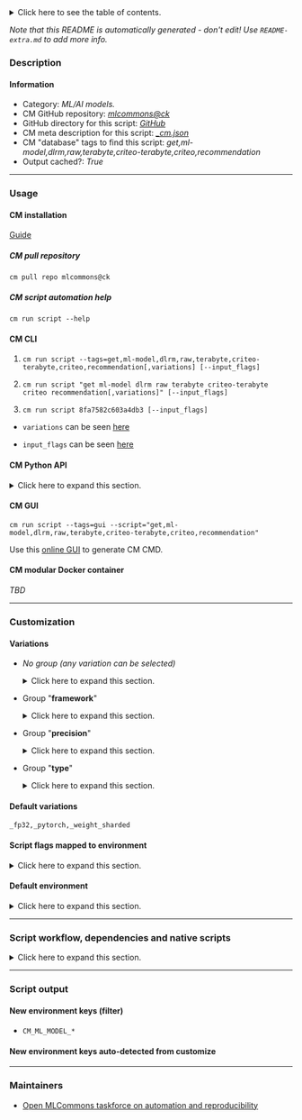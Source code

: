 <details>
<summary>Click here to see the table of contents.</summary>

* [Description](#description)
* [Information](#information)
* [Usage](#usage)
  * [ CM installation](#cm-installation)
  * [ CM script automation help](#cm-script-automation-help)
  * [ CM CLI](#cm-cli)
  * [ CM Python API](#cm-python-api)
  * [ CM GUI](#cm-gui)
  * [ CM modular Docker container](#cm-modular-docker-container)
* [Customization](#customization)
  * [ Variations](#variations)
  * [ Script flags mapped to environment](#script-flags-mapped-to-environment)
  * [ Default environment](#default-environment)
* [Script workflow, dependencies and native scripts](#script-workflow-dependencies-and-native-scripts)
* [Script output](#script-output)
* [New environment keys (filter)](#new-environment-keys-(filter))
* [New environment keys auto-detected from customize](#new-environment-keys-auto-detected-from-customize)
* [Maintainers](#maintainers)

</details>

*Note that this README is automatically generated - don't edit! Use `README-extra.md` to add more info.*

### Description

#### Information

* Category: *ML/AI models.*
* CM GitHub repository: *[mlcommons@ck](https://github.com/mlcommons/ck/tree/master/cm-mlops)*
* GitHub directory for this script: *[GitHub](https://github.com/mlcommons/ck/tree/master/cm-mlops/script/get-ml-model-dlrm-terabyte)*
* CM meta description for this script: *[_cm.json](_cm.json)*
* CM "database" tags to find this script: *get,ml-model,dlrm,raw,terabyte,criteo-terabyte,criteo,recommendation*
* Output cached?: *True*
___
### Usage

#### CM installation

[Guide](https://github.com/mlcommons/ck/blob/master/docs/installation.md)

##### CM pull repository

```cm pull repo mlcommons@ck```

##### CM script automation help

```cm run script --help```

#### CM CLI

1. `cm run script --tags=get,ml-model,dlrm,raw,terabyte,criteo-terabyte,criteo,recommendation[,variations] [--input_flags]`

2. `cm run script "get ml-model dlrm raw terabyte criteo-terabyte criteo recommendation[,variations]" [--input_flags]`

3. `cm run script 8fa7582c603a4db3 [--input_flags]`

* `variations` can be seen [here](#variations)

* `input_flags` can be seen [here](#script-flags-mapped-to-environment)

#### CM Python API

<details>
<summary>Click here to expand this section.</summary>

```python

import cmind

r = cmind.access({'action':'run'
                  'automation':'script',
                  'tags':'get,ml-model,dlrm,raw,terabyte,criteo-terabyte,criteo,recommendation'
                  'out':'con',
                  ...
                  (other input keys for this script)
                  ...
                 })

if r['return']>0:
    print (r['error'])

```

</details>


#### CM GUI

```cm run script --tags=gui --script="get,ml-model,dlrm,raw,terabyte,criteo-terabyte,criteo,recommendation"```

Use this [online GUI](https://cKnowledge.org/cm-gui/?tags=get,ml-model,dlrm,raw,terabyte,criteo-terabyte,criteo,recommendation) to generate CM CMD.

#### CM modular Docker container

*TBD*

___
### Customization


#### Variations

  * *No group (any variation can be selected)*
    <details>
    <summary>Click here to expand this section.</summary>

    * `_debug`
      - Environment variables:
        - *CM_ML_MODEL_DEBUG*: `yes`
      - Workflow:
    * `_onnx,fp32`
      - Environment variables:
        - *CM_ML_MODEL_ACCURACY*: `0.8025`
        - *CM_PACKAGE_URL*: `https://dlrm.s3-us-west-1.amazonaws.com/models/tb00_40M.onnx.tar`
        - *CM_UNTAR*: `yes`
        - *CM_ML_MODEL_FILE*: `tb00_40M.onnx`
        - *CM_ML_MODEL_DLRM_MAX_INDEX_RANGE*: `40000000`
      - Workflow:
    * `_onnx,fp32,debug`
      - Environment variables:
        - *CM_ML_MODEL_ACCURACY*: `0.8107`
        - *CM_PACKAGE_URL*: `https://dlrm.s3-us-west-1.amazonaws.com/models/tb0875_10M.onnx.tar`
        - *CM_ML_MODEL_DLRM_MAX_INDEX_RANGE*: `10000000`
        - *CM_UNTAR*: `yes`
        - *CM_ML_MODEL_FILE*: `tb0875_10M.onnx`
      - Workflow:
    * `_pytorch,fp32`
      - Environment variables:
        - *CM_ML_MODEL_ACCURACY*: `0.8025`
        - *CM_PACKAGE_URL*: `https://dlrm.s3-us-west-1.amazonaws.com/models/tb00_40M.pt`
        - *CM_ML_MODEL_DLRM_MAX_INDEX_RANGE*: `40000000`
        - *CM_DOWNLOAD_CHECKSUM*: `2d49a5288cddb37c3c64860a06d79bb9`
      - Workflow:
    * `_pytorch,fp32,debug`
      - Environment variables:
        - *CM_ML_MODEL_ACCURACY*: `0.8107`
        - *CM_PACKAGE_URL*: `https://dlrm.s3-us-west-1.amazonaws.com/models/tb0875_10M.pt`
        - *CM_ML_MODEL_DLRM_MAX_INDEX_RANGE*: `10000000`
      - Workflow:
    * `_pytorch,fp32,weight_sharded`
      - Environment variables:
        - *CM_ML_MODEL_ACCURACY*: `0.8025`
        - *CM_PACKAGE_URL*: `https://cloud.mlcommons.org/index.php/s/XzfSeLgW8FYfR3S/download`
        - *CM_DAE_EXTRACT_DOWNLOADED*: `yes`
        - *CM_ML_MODEL_DLRM_MAX_INDEX_RANGE*: `40000000`
        - *CM_DOWNLOAD_FILENAME*: `download`
        - *CM_ML_MODEL_FILE*: `model_weights`
        - *CM_EXTRACT_UNZIP*: `yes`
        - *CM_TMP_MODEL_ADDITIONAL_NAME*: ``
        - *CM_DOWNLOAD_CHECKSUM*: `7b462d44cb4e99cece5420a654188b44`
      - Workflow:

    </details>


  * Group "**framework**"
    <details>
    <summary>Click here to expand this section.</summary>

    * `_onnx`
      - Environment variables:
        - *CM_ML_MODEL_FRAMEWORK*: `onnx`
      - Workflow:
    * **`_pytorch`** (default)
      - Environment variables:
        - *CM_ML_MODEL_FRAMEWORK*: `pytorch`
        - *CM_TMP_MODEL_ADDITIONAL_NAME*: `dlrm_terabyte.pytorch`
      - Workflow:

    </details>


  * Group "**precision**"
    <details>
    <summary>Click here to expand this section.</summary>

    * **`_fp32`** (default)
      - Environment variables:
        - *CM_ML_MODEL_INPUT_DATA_TYPES*: `fp32`
        - *CM_ML_MODEL_PRECISION*: `fp32`
        - *CM_ML_MODEL_WEIGHT_DATA_TYPES*: `fp32`
      - Workflow:

    </details>


  * Group "**type**"
    <details>
    <summary>Click here to expand this section.</summary>

    * **`_weight_sharded`** (default)
      - Environment variables:
        - *CM_DLRM_MULTIHOT_MODEL*: `yes`
      - Workflow:

    </details>


#### Default variations

`_fp32,_pytorch,_weight_sharded`

#### Script flags mapped to environment
<details>
<summary>Click here to expand this section.</summary>

* `--dir=value`  &rarr;  `CM_DOWNLOAD_PATH=value`

**Above CLI flags can be used in the Python CM API as follows:**

```python
r=cm.access({... , "dir":...}
```

</details>

#### Default environment

<details>
<summary>Click here to expand this section.</summary>

These keys can be updated via `--env.KEY=VALUE` or `env` dictionary in `@input.json` or using script flags.


</details>

___
### Script workflow, dependencies and native scripts

<details>
<summary>Click here to expand this section.</summary>

  1. Read "deps" on other CM scripts from [meta](https://github.com/mlcommons/ck/tree/master/cm-mlops/script/get-ml-model-dlrm-terabyte/_cm.json)
  1. Run "preprocess" function from customize.py
  1. ***Read "prehook_deps" on other CM scripts from [meta](https://github.com/mlcommons/ck/tree/master/cm-mlops/script/get-ml-model-dlrm-terabyte/_cm.json)***
     * download-and-extract,_wget
       - CM script: [download-and-extract](https://github.com/mlcommons/ck/tree/master/cm-mlops/script/download-and-extract)
  1. ***Run native script if exists***
     * [run.sh](https://github.com/mlcommons/ck/tree/master/cm-mlops/script/get-ml-model-dlrm-terabyte/run.sh)
  1. Read "posthook_deps" on other CM scripts from [meta](https://github.com/mlcommons/ck/tree/master/cm-mlops/script/get-ml-model-dlrm-terabyte/_cm.json)
  1. Run "postrocess" function from customize.py
  1. Read "post_deps" on other CM scripts from [meta](https://github.com/mlcommons/ck/tree/master/cm-mlops/script/get-ml-model-dlrm-terabyte/_cm.json)
</details>

___
### Script output
#### New environment keys (filter)

* `CM_ML_MODEL_*`
#### New environment keys auto-detected from customize

___
### Maintainers

* [Open MLCommons taskforce on automation and reproducibility](https://github.com/mlcommons/ck/blob/master/docs/taskforce.md)